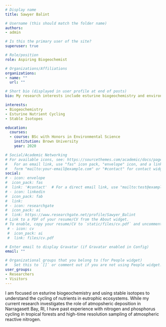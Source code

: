 ```yaml
---
# Display name
title: Sawyer Balint

# Username (this should match the folder name)
authors:
- admin

# Is this the primary user of the site?
superuser: true

# Role/position
role: Aspiring Biogeochemist

# Organizations/Affiliations
organizations:
- name: ""
  url: ""

# Short bio (displayed in user profile at end of posts)
bio: My research interests include esturine biogeochemistry and environmental stable isotopes.

interests:
- Biogeochemistry
- Esturine Nutrient Cycling
- Stable Isotopes

education:
  courses:
  - course: BSc with Honors in Environmental Science
    institution: Brown University
    year: 2020

# Social/Academic Networking
# For available icons, see: https://sourcethemes.com/academic/docs/page-builder/#icons
#   For an email link, use "fas" icon pack, "envelope" icon, and a link in the
#   form "mailto:your-email@example.com" or "#contact" for contact widget.
social:
# - icon: envelope
#  icon_pack: fas
#  link: '#contact'  # For a direct email link, use "mailto:test@example.org".
# - icon: linkedin
#  icon_pack: fab
#  link: 
# - icon: researchgate
#  icon_pack: ai
#  link: https://www.researchgate.net/profile/Sawyer_Balint
# Link to a PDF of your resume/CV from the About widget.
# To enable, copy your resume/CV to `static/files/cv.pdf` and uncomment the lines below.
 # - icon: cv
 #  icon_pack: ai
 #  link: files/cv.pdf

# Enter email to display Gravatar (if Gravatar enabled in Config)
email: ""

# Organizational groups that you belong to (for People widget)
#   Set this to `[]` or comment out if you are not using People widget.
user_groups:
- Researchers
- Visitors
---
```


I am focused on esturine biogeochemistry and using stable isotopes to understand the cycling of nutrients in eutrophic ecosystems. While my current research investigates the role of atmopsheric deposition in Narragasett Bay, RI, I have past experience with nitrogen and phosphorus cycling in tropical forests and high-time resolution sampling of atmospheric reactive nitrogen.
